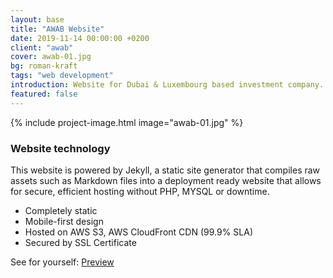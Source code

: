```yaml
---
layout: base
title: "AWAB Website"
date: 2019-11-14 00:00:00 +0200
client: "awab"
cover: awab-01.jpg
bg: roman-kraft
tags: "web development"
introduction: Website for Dubai & Luxembourg based investment company.
featured: false
---
```


{% include project-image.html image="awab-01.jpg" %}

### Website technology

This website is powered by Jekyll, a static site generator that compiles raw assets such as Markdown files into a deployment ready website that allows for secure, efficient hosting without PHP, MYSQL or downtime.

- Completely static
- Mobile-first design
- Hosted on AWS S3, AWS CloudFront CDN (99.9% SLA)
- Secured by SSL Certificate

See for yourself: [Preview](https://d1mw3idnaq0l85.cloudfront.net)
